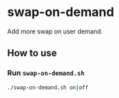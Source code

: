 # swap-on-demand
Add more swap on user demand.

## How to use
### Run `swap-on-demand.sh`
```bash
./swap-on-demand.sh on|off
```
